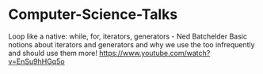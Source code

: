 # Computer-Science-Talks


Loop like a native: while, for, iterators, generators - Ned Batchelder
Basic notions about iterators and generators and why we use the too infrequently and should use them more!
https://www.youtube.com/watch?v=EnSu9hHGq5o

